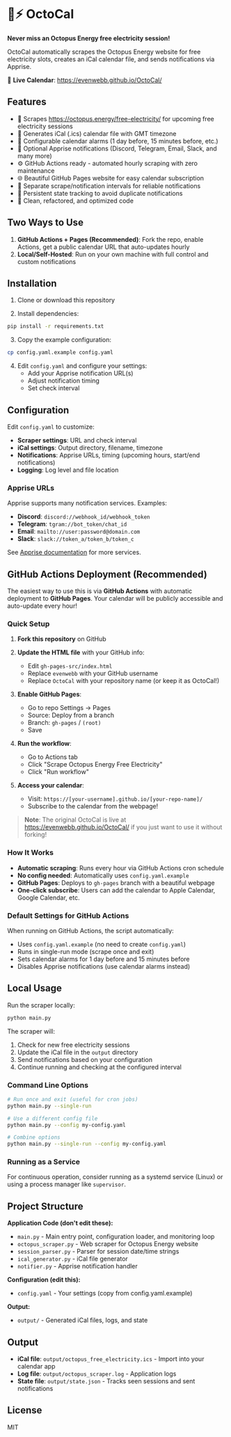 # 🐙⚡ OctoCal

**Never miss an Octopus Energy free electricity session!**

OctoCal automatically scrapes the Octopus Energy website for free electricity slots, creates an iCal calendar file, and sends notifications via Apprise.

🔗 **Live Calendar**: https://evenwebb.github.io/OctoCal/

## Features

- 🐙 Scrapes https://octopus.energy/free-electricity/ for upcoming free electricity sessions
- 📅 Generates iCal (.ics) calendar file with GMT timezone
- 🔔 Configurable calendar alarms (1 day before, 15 minutes before, etc.)
- 📱 Optional Apprise notifications (Discord, Telegram, Email, Slack, and many more)
- ⚙️ GitHub Actions ready - automated hourly scraping with zero maintenance
- 🌐 Beautiful GitHub Pages website for easy calendar subscription
- 🔄 Separate scrape/notification intervals for reliable notifications
- 💾 Persistent state tracking to avoid duplicate notifications
- 🎨 Clean, refactored, and optimized code

## Two Ways to Use

1. **GitHub Actions + Pages (Recommended)**: Fork the repo, enable Actions, get a public calendar URL that auto-updates hourly
2. **Local/Self-Hosted**: Run on your own machine with full control and custom notifications

## Installation

1. Clone or download this repository

2. Install dependencies:
```bash
pip install -r requirements.txt
```

3. Copy the example configuration:
```bash
cp config.yaml.example config.yaml
```

4. Edit `config.yaml` and configure your settings:
   - Add your Apprise notification URL(s)
   - Adjust notification timing
   - Set check interval

## Configuration

Edit `config.yaml` to customize:

- **Scraper settings**: URL and check interval
- **iCal settings**: Output directory, filename, timezone
- **Notifications**: Apprise URLs, timing (upcoming hours, start/end notifications)
- **Logging**: Log level and file location

### Apprise URLs

Apprise supports many notification services. Examples:

- **Discord**: `discord://webhook_id/webhook_token`
- **Telegram**: `tgram://bot_token/chat_id`
- **Email**: `mailto://user:password@domain.com`
- **Slack**: `slack://token_a/token_b/token_c`

See [Apprise documentation](https://github.com/caronc/apprise) for more services.

## GitHub Actions Deployment (Recommended)

The easiest way to use this is via **GitHub Actions** with automatic deployment to **GitHub Pages**. Your calendar will be publicly accessible and auto-update every hour!

### Quick Setup

1. **Fork this repository** on GitHub

2. **Update the HTML file** with your GitHub info:
   - Edit `gh-pages-src/index.html`
   - Replace `evenwebb` with your GitHub username
   - Replace `OctoCal` with your repository name (or keep it as OctoCal!)

3. **Enable GitHub Pages**:
   - Go to repo Settings → Pages
   - Source: Deploy from a branch
   - Branch: `gh-pages` / `(root)`
   - Save

4. **Run the workflow**:
   - Go to Actions tab
   - Click "Scrape Octopus Energy Free Electricity"
   - Click "Run workflow"

5. **Access your calendar**:
   - Visit: `https://[your-username].github.io/[your-repo-name]/`
   - Subscribe to the calendar from the webpage!

> **Note**: The original OctoCal is live at https://evenwebb.github.io/OctoCal/ if you just want to use it without forking!

### How It Works

- **Automatic scraping**: Runs every hour via GitHub Actions cron schedule
- **No config needed**: Automatically uses `config.yaml.example`
- **GitHub Pages**: Deploys to `gh-pages` branch with a beautiful webpage
- **One-click subscribe**: Users can add the calendar to Apple Calendar, Google Calendar, etc.

### Default Settings for GitHub Actions

When running on GitHub Actions, the script automatically:
- Uses `config.yaml.example` (no need to create `config.yaml`)
- Runs in single-run mode (scrape once and exit)
- Sets calendar alarms for 1 day before and 15 minutes before
- Disables Apprise notifications (use calendar alarms instead)

## Local Usage

Run the scraper locally:

```bash
python main.py
```

The scraper will:
1. Check for new free electricity sessions
2. Update the iCal file in the `output` directory
3. Send notifications based on your configuration
4. Continue running and checking at the configured interval

### Command Line Options

```bash
# Run once and exit (useful for cron jobs)
python main.py --single-run

# Use a different config file
python main.py --config my-config.yaml

# Combine options
python main.py --single-run --config my-config.yaml
```

### Running as a Service

For continuous operation, consider running as a systemd service (Linux) or using a process manager like `supervisor`.

## Project Structure

**Application Code (don't edit these):**
- `main.py` - Main entry point, configuration loader, and monitoring loop
- `octopus_scraper.py` - Web scraper for Octopus Energy website
- `session_parser.py` - Parser for session date/time strings
- `ical_generator.py` - iCal file generator
- `notifier.py` - Apprise notification handler

**Configuration (edit this):**
- `config.yaml` - Your settings (copy from config.yaml.example)

**Output:**
- `output/` - Generated iCal files, logs, and state

## Output

- **iCal file**: `output/octopus_free_electricity.ics` - Import into your calendar app
- **Log file**: `output/octopus_scraper.log` - Application logs
- **State file**: `output/state.json` - Tracks seen sessions and sent notifications

## License

MIT
